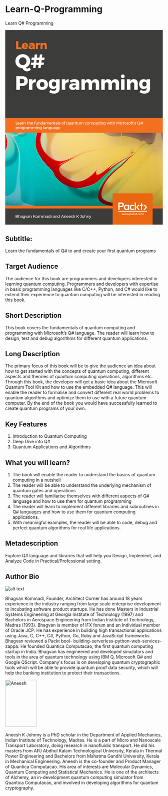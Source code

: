 # Learn-Q-Programming
Learn Q# Programming

![alt text](https://github.com/bhagvank/arc/blob/master/Learn%20Q%23%20Programming_%20Mock%20Cover.png)


## Subtitle: 
Learn the fundamentals of Q# to and create your first quantum programs

## Target Audience 
The audience for this book are programmers and developers interested in learning quantum computing. Programmers and developers with expertise in basic programming languages like C/C++, Python, and C# would like to extend their experience to quantum computing will be interested in reading this book.
## Short Description
This book covers the fundamentals of quantum computing and programming with Microsoft’s Q# language. The reader will learn how to design, test and debug algorithms for different quantum applications.
## Long Description
The primary focus of this book will be to give the audience an idea about how to get started with the concepts of quantum computing, different aspects and theories of quantum computing operations, algorithms etc. Through this book, the developer will get a basic idea about the Microsoft Quantum Tool Kit and how to use the embedded Q# language. This will enable the reader to formalise and convert different real world problems to quantum algorithms and optimize them to use with a future quantum computer. By the end of the book you would have successfully learned to create quantum programs of your own.

## Key Features
1. Introduction to Quantum Computing 
2. Deep Dive into Q#
3. Quantum Applications and Algorithms 

## What you will learn?
1. The book will enable the reader to understand the basics of quantum computing in a nutshell
2. The reader will be able to understand the underlying mechanism of quantum gates and operations
3. The reader will familiarise themselves with different aspects of Q# language and how to use them for quantum programming
4. The reader will learn to implement different libraries and subroutines in Q# languages and how to use them for quantum computing applications.
5. With meaningful examples, the reader will be able to code, debug and perfect quantum algorithms for real life applications.
## Metadescription
Explore Q# language and libraries that will help you Design, Implement, and Analyze Code in Practical/Professional setting.

## Author Bio

![alt text](https://avatars1.githubusercontent.com/u/2901756?s=96&v=4)

Bhagvan Kommadi, Founder, Architect Corner has around 18 years experience in the industry ranging from large scale enterprise development to incubating software product startups. He has done Masters in Industrial Systems Engineering at Georgia Institute of Technology (1997) and Bachelors in Aerospace Engineering from Indian Institute of Technology, Madras (1993). Bhagvan is member of IFX forum and an Individual member of Oracle JCP. He has experience in building high transactional applications using Java, C, C++, C#, Python, Go, Ruby and JavaScript frameworks. Bhagvan reviewed a Packt bool- building-serverless-python-web-services- zappa. He founded Quantica Computacao, the first quantum computing startup in India. Bhagvan has engineered and developed simulators and tools in the area of quantum technology using IBM Q, Microsoft Q# and Google QScript. Company's focus is on developing quantum cryptographic tools which will be able to provide quantum proof data security, which will help the banking institution to protect their transactions.


<img src="http://www.quanticacomputacao.com/images/team/2.jpg" width="100" height="150" title="Aneesh">

Aneesh K Johnny is a PhD scholar in the Department of Applied Mechanics, Indian Institute of Technology, Madras. He is a part of Micro and Nanoscale Transport Laboratory, doing research in nanofluidic transport. He did his masters from APJ Abdhul Kalam Technological University, Kerala in Thermal Power Engineering and Bachelors from Mahatma Gandhi University, Kerala in Mechanical Engineering. Aneesh is the co-founder and Product Manager of Quantica Computacao. His area of interests are Molecular Dynamics, Quantum Computing and Statistical Mechanics. He is one of the architects of Alchemy, an in-development quantum computing simulator from Quantica Computacao, and involved in developing algorithms for quantum cryptography.
